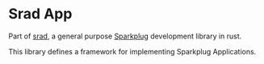 # Srad App

Part of [srad](https://crates.io/crates/srad), a general purpose [Sparkplug](https://sparkplug.eclipse.org/) development library in rust.

This library defines a framework for implementing Sparkplug Applications.
